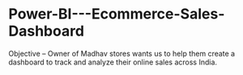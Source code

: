 # Power-BI---Ecommerce-Sales-Dashboard
Objective – Owner of Madhav stores wants us to help them create a dashboard to track and analyze their online sales across India.
